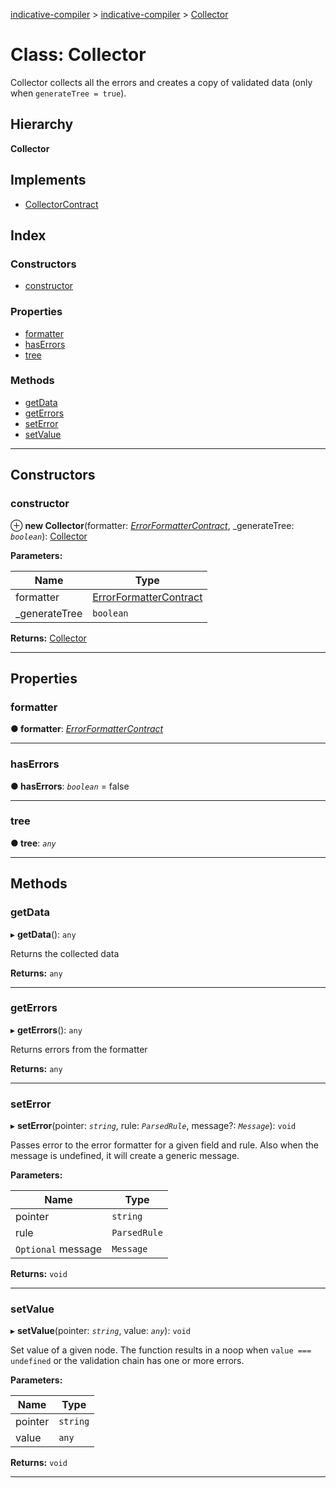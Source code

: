 [indicative-compiler](../README.md) > [indicative-compiler](../modules/indicative_compiler.md) > [Collector](../classes/indicative_compiler.collector.md)

# Class: Collector

Collector collects all the errors and creates a copy of validated data (only when `generateTree = true`).

## Hierarchy

**Collector**

## Implements

* [CollectorContract](../interfaces/indicative_compiler.collectorcontract.md)

## Index

### Constructors

* [constructor](indicative_compiler.collector.md#constructor)

### Properties

* [formatter](indicative_compiler.collector.md#formatter)
* [hasErrors](indicative_compiler.collector.md#haserrors)
* [tree](indicative_compiler.collector.md#tree)

### Methods

* [getData](indicative_compiler.collector.md#getdata)
* [getErrors](indicative_compiler.collector.md#geterrors)
* [setError](indicative_compiler.collector.md#seterror)
* [setValue](indicative_compiler.collector.md#setvalue)

---

## Constructors

<a id="constructor"></a>

###  constructor

⊕ **new Collector**(formatter: *[ErrorFormatterContract](../interfaces/indicative_compiler.errorformattercontract.md)*, _generateTree: *`boolean`*): [Collector](indicative_compiler.collector.md)

**Parameters:**

| Name | Type |
| ------ | ------ |
| formatter | [ErrorFormatterContract](../interfaces/indicative_compiler.errorformattercontract.md) |
| _generateTree | `boolean` |

**Returns:** [Collector](indicative_compiler.collector.md)

___

## Properties

<a id="formatter"></a>

###  formatter

**● formatter**: *[ErrorFormatterContract](../interfaces/indicative_compiler.errorformattercontract.md)*

___
<a id="haserrors"></a>

###  hasErrors

**● hasErrors**: *`boolean`* = false

___
<a id="tree"></a>

###  tree

**● tree**: *`any`*

___

## Methods

<a id="getdata"></a>

###  getData

▸ **getData**(): `any`

Returns the collected data

**Returns:** `any`

___
<a id="geterrors"></a>

###  getErrors

▸ **getErrors**(): `any`

Returns errors from the formatter

**Returns:** `any`

___
<a id="seterror"></a>

###  setError

▸ **setError**(pointer: *`string`*, rule: *`ParsedRule`*, message?: *`Message`*): `void`

Passes error to the error formatter for a given field and rule. Also when the message is undefined, it will create a generic message.

**Parameters:**

| Name | Type |
| ------ | ------ |
| pointer | `string` |
| rule | `ParsedRule` |
| `Optional` message | `Message` |

**Returns:** `void`

___
<a id="setvalue"></a>

###  setValue

▸ **setValue**(pointer: *`string`*, value: *`any`*): `void`

Set value of a given node. The function results in a noop when `value === undefined` or the validation chain has one or more errors.

**Parameters:**

| Name | Type |
| ------ | ------ |
| pointer | `string` |
| value | `any` |

**Returns:** `void`

___

